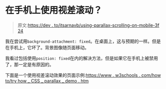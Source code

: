 # 在手机上使用视差滚动？

> 原文:[https://dev . to/itsarnavb/using-parallax-scrolling-on-mobile-3f 24](https://dev.to/itsarnavb/using-parallax-scrolling-on-mobile-3f24)

我在尝试用`background-attachment: fixed`。在桌面上，这与预期的一样。但是在手机上，它坏了。背景图像随页面移动。

我看过包括使用`position: fixed`在内的解决方法，但是如果它在手机上被禁用了，那一定是有原因的。

下面是一个使用视差滚动效果的页面示例:[https://www . w3schools . com/how to/try how _ CSS _ parallax _ demo . htm](https://www.w3schools.com/howto/tryhow_css_parallax_demo.htm)
